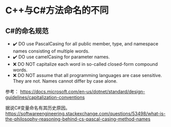 # C++与C#方法命名的不同

## C#的命名规范

- ✔️ DO use PascalCasing for all public member, type, and namespace names consisting of multiple words.
- ✔️ DO use camelCasing for parameter names.
- ❌ DO NOT capitalize each word in so-called closed-form compound words.
- ❌ DO NOT assume that all programming languages are case sensitive. They are not. Names cannot differ by case alone.

参考：
https://docs.microsoft.com/en-us/dotnet/standard/design-guidelines/capitalization-conventions

据说C#变量命名有其历史原因。
https://softwareengineering.stackexchange.com/questions/53498/what-is-the-philosophy-reasoning-behind-cs-pascal-casing-method-names